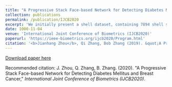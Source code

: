 ```yaml
---
title: "A Progressive Stack Face-based Network for Detecting Diabetes Mellitus and Breast Cancer"
collection: publications
permalink: /publication/IJCB2020
excerpt: 'We initially present a shell dataset, containing 7894 shell species with 29622 samples, where totally 59244 shell images for shell features extraction and recognition are used.'
date: 1000-11-04
venue: 'International Joint Conference of Biometrics (IJCB2020)'
paperurl: 'https://ieee-biometrics.org/ijcb2020/Program.html'
citation: '<b>Jianhang Zhou</b>, Qi Zhang, Bob Zhang (2019). &quot;A Progressive Stack Face-based Network for Detecting Diabetes Mellitus and Breast Cancer,&quot; <i>International Joint Conference of Biometrics (IJCB2020)</i>.'
---
```


[Download paper here](https://ieee-biometrics.org/ijcb2020/Program.html)

Recommended citation: J. Zhou, Q. Zhang, B. Zhang. (2020). &quot;A Progressive Stack Face-based Network for Detecting Diabetes Mellitus and Breast Cancer,&quot; <i>International Joint Conference of Biometrics (IJCB2020)</i>.
